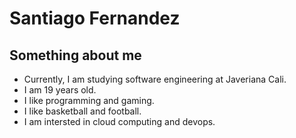 # Santiago Fernandez
## Something about me 
- Currently, I am studying software engineering at Javeriana Cali.
- I am 19 years old.
- I like programming and gaming.
- I like basketball and football.
- I am intersted in cloud computing and devops. 